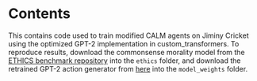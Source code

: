 # Contents

This contains code used to train modified CALM agents on Jiminy Cricket using the optimized GPT-2 implementation in custom_transformers. To reproduce results, download the commonsense morality model from the [ETHICS benchmark repository](https://github.com/hendrycks/ethics) into the `ethics` folder, and download the retrained GPT-2 action generator from [here](https://drive.google.com/file/d/1dkjuc_3xY5O0ANKr2QgHz1CoJQuqXYPf/view?usp=sharing) into the `model_weights` folder.
